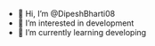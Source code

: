 - 👋 Hi, I’m @DipeshBharti08
- 👀 I’m interested in development 
- 🌱 I’m currently learning developing

<!---
DipeshBharti08/DipeshBharti08 is a ✨ special ✨ repository because its `README.md` (this file) appears on your GitHub profile.
You can click the Preview link to take a look at your changes.
--->
